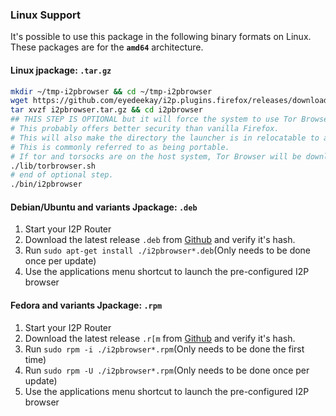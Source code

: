 ### Linux Support

It's possible to use this package in the following binary formats on
Linux. These packages are for the **`amd64`** architecture.

#### Linux jpackage: `.tar.gz`

```sh
mkdir ~/tmp-i2pbrowser && cd ~/tmp-i2pbrowser
wget https://github.com/eyedeekay/i2p.plugins.firefox/releases/download/1.0.8/i2pbrowser.tar.gz
tar xvzf i2pbrowser.tar.gz && cd i2pbrowser
## THIS STEP IS OPTIONAL but it will force the system to use Tor Browser from within the i2pbrowser directory.
# This probably offers better security than vanilla Firefox.
# This will also make the directory the launcher is in relocatable to a flash drive, for instance.
# This is commonly referred to as being portable.
# If tor and torsocks are on the host system, Tor Browser will be downloaded over Tor.
./lib/torbrowser.sh 
# end of optional step.
./bin/i2pbrowser
```

#### Debian/Ubuntu and variants Jpackage: `.deb`

1. Start your I2P Router
2. Download the latest release `.deb` from [Github](https://github.com/eyedeekay/i2p.plugins.firefox/releases) and verify it's hash.
3. Run `sudo apt-get install ./i2pbrowser*.deb`(Only needs to be done once per update)
4. Use the applications menu shortcut to launch the pre-configured I2P browser

#### Fedora and variants Jpackage: `.rpm`

1. Start your I2P Router
2. Download the latest release `.r[m` from [Github](https://github.com/eyedeekay/i2p.plugins.firefox/releases) and verify it's hash.
3. Run `sudo rpm -i ./i2pbrowser*.rpm`(Only needs to be done the first time)
4. Run `sudo rpm -U ./i2pbrowser*.rpm`(Only needs to be done once per update)
5. Use the applications menu shortcut to launch the pre-configured I2P browser

